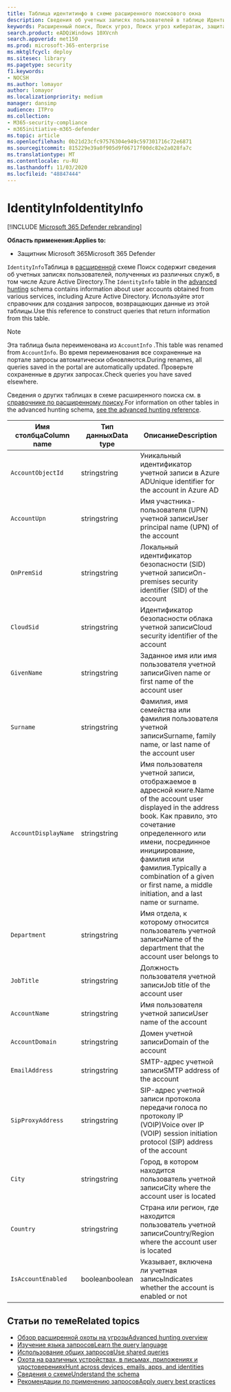 ```yaml
---
title: Таблица идентитинфо в схеме расширенного поискового окна
description: Сведения об учетных записях пользователей в таблице Идентитинфо расширенной схемы подсистемы Поиск
keywords: Расширенный поиск, Поиск угроз, Поиск угроз кибератак, защита от угроз Майкрософт, Microsoft 365, MTP, m365, поиск, запрос, телеметрии, Справка по схеме, Кусто, таблица, столбец, тип данных, описание, Аккаунтинфо, Идентитинфо, учетная запись
search.product: eADQiWindows 10XVcnh
search.appverid: met150
ms.prod: microsoft-365-enterprise
ms.mktglfcycl: deploy
ms.sitesec: library
ms.pagetype: security
f1.keywords:
- NOCSH
ms.author: lomayor
author: lomayor
ms.localizationpriority: medium
manager: dansimp
audience: ITPro
ms.collection:
- M365-security-compliance
- m365initiative-m365-defender
ms.topic: article
ms.openlocfilehash: 0b21d23cfc97576304e949c597301716c72e6871
ms.sourcegitcommit: 815229e39a0f905d9f06717f00dc82e2a028fa7c
ms.translationtype: MT
ms.contentlocale: ru-RU
ms.lasthandoff: 11/03/2020
ms.locfileid: "48847444"
---
```

# <a name="identityinfo"></a><span data-ttu-id="6996c-104">IdentityInfo</span><span class="sxs-lookup"><span data-stu-id="6996c-104">IdentityInfo</span></span>

[!INCLUDE [Microsoft 365 Defender rebranding](../includes/microsoft-defender.md)]


<span data-ttu-id="6996c-105">**Область применения:**</span><span class="sxs-lookup"><span data-stu-id="6996c-105">**Applies to:**</span></span>
- <span data-ttu-id="6996c-106">Защитник Microsoft 365</span><span class="sxs-lookup"><span data-stu-id="6996c-106">Microsoft 365 Defender</span></span>

<span data-ttu-id="6996c-107">`IdentityInfo`Таблица в [расширенной](advanced-hunting-overview.md) схеме Поиск содержит сведения об учетных записях пользователей, полученных из различных служб, в том числе Azure Active Directory.</span><span class="sxs-lookup"><span data-stu-id="6996c-107">The `IdentityInfo` table in the [advanced hunting](advanced-hunting-overview.md) schema contains information about user accounts obtained from various services, including Azure Active Directory.</span></span> <span data-ttu-id="6996c-108">Используйте этот справочник для создания запросов, возвращающих данные из этой таблицы.</span><span class="sxs-lookup"><span data-stu-id="6996c-108">Use this reference to construct queries that return information from this table.</span></span>

>[!NOTE]
><span data-ttu-id="6996c-109">Эта таблица была переименована из `AccountInfo` .</span><span class="sxs-lookup"><span data-stu-id="6996c-109">This table was renamed from `AccountInfo`.</span></span> <span data-ttu-id="6996c-110">Во время переименования все сохраненные на портале запросы автоматически обновляются.</span><span class="sxs-lookup"><span data-stu-id="6996c-110">During renames, all queries saved in the portal are automatically updated.</span></span> <span data-ttu-id="6996c-111">Проверьте сохраненные в других запросах.</span><span class="sxs-lookup"><span data-stu-id="6996c-111">Check queries you have saved elsewhere.</span></span>

<span data-ttu-id="6996c-112">Сведения о других таблицах в схеме расширенного поиска см. в [справочнике по расширенному поиску](advanced-hunting-schema-tables.md).</span><span class="sxs-lookup"><span data-stu-id="6996c-112">For information on other tables in the advanced hunting schema, [see the advanced hunting reference](advanced-hunting-schema-tables.md).</span></span>

| <span data-ttu-id="6996c-113">Имя столбца</span><span class="sxs-lookup"><span data-stu-id="6996c-113">Column name</span></span> | <span data-ttu-id="6996c-114">Тип данных</span><span class="sxs-lookup"><span data-stu-id="6996c-114">Data type</span></span> | <span data-ttu-id="6996c-115">Описание</span><span class="sxs-lookup"><span data-stu-id="6996c-115">Description</span></span> |
|-------------|-----------|-------------|
| `AccountObjectId` | <span data-ttu-id="6996c-116">string</span><span class="sxs-lookup"><span data-stu-id="6996c-116">string</span></span> | <span data-ttu-id="6996c-117">Уникальный идентификатор учетной записи в Azure AD</span><span class="sxs-lookup"><span data-stu-id="6996c-117">Unique identifier for the account in Azure AD</span></span> |
| `AccountUpn` | <span data-ttu-id="6996c-118">string</span><span class="sxs-lookup"><span data-stu-id="6996c-118">string</span></span> | <span data-ttu-id="6996c-119">Имя участника-пользователя (UPN) учетной записи</span><span class="sxs-lookup"><span data-stu-id="6996c-119">User principal name (UPN) of the account</span></span> |
| `OnPremSid` | <span data-ttu-id="6996c-120">string</span><span class="sxs-lookup"><span data-stu-id="6996c-120">string</span></span> | <span data-ttu-id="6996c-121">Локальный идентификатор безопасности (SID) учетной записи</span><span class="sxs-lookup"><span data-stu-id="6996c-121">On-premises security identifier (SID) of the account</span></span> |
| `CloudSid` | <span data-ttu-id="6996c-122">string</span><span class="sxs-lookup"><span data-stu-id="6996c-122">string</span></span> | <span data-ttu-id="6996c-123">Идентификатор безопасности облака учетной записи</span><span class="sxs-lookup"><span data-stu-id="6996c-123">Cloud security identifier of the account</span></span> |
| `GivenName` | <span data-ttu-id="6996c-124">string</span><span class="sxs-lookup"><span data-stu-id="6996c-124">string</span></span> | <span data-ttu-id="6996c-125">Заданное имя или имя пользователя учетной записи</span><span class="sxs-lookup"><span data-stu-id="6996c-125">Given name or first name of the account user</span></span> |
| `Surname` | <span data-ttu-id="6996c-126">string</span><span class="sxs-lookup"><span data-stu-id="6996c-126">string</span></span> | <span data-ttu-id="6996c-127">Фамилия, имя семейства или фамилия пользователя учетной записи</span><span class="sxs-lookup"><span data-stu-id="6996c-127">Surname, family name, or last name of the account user</span></span> |
| `AccountDisplayName` | <span data-ttu-id="6996c-128">string</span><span class="sxs-lookup"><span data-stu-id="6996c-128">string</span></span> | <span data-ttu-id="6996c-129">Имя пользователя учетной записи, отображаемое в адресной книге.</span><span class="sxs-lookup"><span data-stu-id="6996c-129">Name of the account user displayed in the address book.</span></span> <span data-ttu-id="6996c-130">Как правило, это сочетание определенного или имени, посрединное инициирование, фамилия или фамилия.</span><span class="sxs-lookup"><span data-stu-id="6996c-130">Typically a combination of a given or first name, a middle initiation, and a last name or surname.</span></span> |
| `Department` | <span data-ttu-id="6996c-131">string</span><span class="sxs-lookup"><span data-stu-id="6996c-131">string</span></span> | <span data-ttu-id="6996c-132">Имя отдела, к которому относится пользователь учетной записи</span><span class="sxs-lookup"><span data-stu-id="6996c-132">Name of the department that the account user belongs to</span></span> |
| `JobTitle` | <span data-ttu-id="6996c-133">string</span><span class="sxs-lookup"><span data-stu-id="6996c-133">string</span></span> | <span data-ttu-id="6996c-134">Должность пользователя учетной записи</span><span class="sxs-lookup"><span data-stu-id="6996c-134">Job title of the account user</span></span> |
| `AccountName` | <span data-ttu-id="6996c-135">string</span><span class="sxs-lookup"><span data-stu-id="6996c-135">string</span></span> | <span data-ttu-id="6996c-136">Имя пользователя учетной записи</span><span class="sxs-lookup"><span data-stu-id="6996c-136">User name of the account</span></span> |
| `AccountDomain` | <span data-ttu-id="6996c-137">string</span><span class="sxs-lookup"><span data-stu-id="6996c-137">string</span></span> | <span data-ttu-id="6996c-138">Домен учетной записи</span><span class="sxs-lookup"><span data-stu-id="6996c-138">Domain of the account</span></span> |
| `EmailAddress` | <span data-ttu-id="6996c-139">string</span><span class="sxs-lookup"><span data-stu-id="6996c-139">string</span></span> | <span data-ttu-id="6996c-140">SMTP-адрес учетной записи</span><span class="sxs-lookup"><span data-stu-id="6996c-140">SMTP address of the account</span></span> |
| `SipProxyAddress` | <span data-ttu-id="6996c-141">string</span><span class="sxs-lookup"><span data-stu-id="6996c-141">string</span></span> | <span data-ttu-id="6996c-142">SIP-адрес учетной записи протокола передачи голоса по протоколу IP (VOIP)</span><span class="sxs-lookup"><span data-stu-id="6996c-142">Voice over IP (VOIP) session initiation protocol (SIP) address of the account</span></span> |
| `City` | <span data-ttu-id="6996c-143">string</span><span class="sxs-lookup"><span data-stu-id="6996c-143">string</span></span> | <span data-ttu-id="6996c-144">Город, в котором находится пользователь учетной записи</span><span class="sxs-lookup"><span data-stu-id="6996c-144">City where the account user is located</span></span> |
| `Country` | <span data-ttu-id="6996c-145">string</span><span class="sxs-lookup"><span data-stu-id="6996c-145">string</span></span> | <span data-ttu-id="6996c-146">Страна или регион, где находится пользователь учетной записи</span><span class="sxs-lookup"><span data-stu-id="6996c-146">Country/Region where the account user is located</span></span> |
| `IsAccountEnabled` | <span data-ttu-id="6996c-147">boolean</span><span class="sxs-lookup"><span data-stu-id="6996c-147">boolean</span></span> | <span data-ttu-id="6996c-148">Указывает, включена ли учетная запись</span><span class="sxs-lookup"><span data-stu-id="6996c-148">Indicates whether the account is enabled or not</span></span> |

## <a name="related-topics"></a><span data-ttu-id="6996c-149">Статьи по теме</span><span class="sxs-lookup"><span data-stu-id="6996c-149">Related topics</span></span>
- [<span data-ttu-id="6996c-150">Обзор расширенной охоты на угрозы</span><span class="sxs-lookup"><span data-stu-id="6996c-150">Advanced hunting overview</span></span>](advanced-hunting-overview.md)
- [<span data-ttu-id="6996c-151">Изучение языка запросов</span><span class="sxs-lookup"><span data-stu-id="6996c-151">Learn the query language</span></span>](advanced-hunting-query-language.md)
- [<span data-ttu-id="6996c-152">Использование общих запросов</span><span class="sxs-lookup"><span data-stu-id="6996c-152">Use shared queries</span></span>](advanced-hunting-shared-queries.md)
- [<span data-ttu-id="6996c-153">Охота на различных устройствах, в письмах, приложениях и удостоверениях</span><span class="sxs-lookup"><span data-stu-id="6996c-153">Hunt across devices, emails, apps, and identities</span></span>](advanced-hunting-query-emails-devices.md)
- [<span data-ttu-id="6996c-154">Сведения о схеме</span><span class="sxs-lookup"><span data-stu-id="6996c-154">Understand the schema</span></span>](advanced-hunting-schema-tables.md)
- [<span data-ttu-id="6996c-155">Рекомендации по применению запросов</span><span class="sxs-lookup"><span data-stu-id="6996c-155">Apply query best practices</span></span>](advanced-hunting-best-practices.md)

